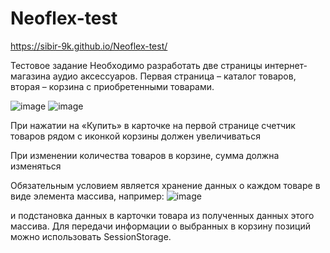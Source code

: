 # Neoflex-test

https://sibir-9k.github.io/Neoflex-test/

Тестовое задание
Необходимо разработать две страницы интернет-магазина аудио аксессуаров. Первая страница –
каталог товаров, вторая – корзина с приобретенными товарами.

![image](https://user-images.githubusercontent.com/79311642/161848872-cf8f22ce-9c5b-4351-8353-a6bbc369eb54.png)
![image](https://user-images.githubusercontent.com/79311642/161848941-d0dd11a9-da17-4559-9600-5cb8a9eef18e.png)

При нажатии на «Купить» в карточке на первой странице счетчик товаров рядом с иконкой
корзины должен увеличиваться

При изменении количества товаров в корзине, сумма должна изменяться

Обязательным условием является хранение данных о каждом товаре в виде элемента массива,
например:
![image](https://user-images.githubusercontent.com/79311642/161848790-af0d94da-f9b5-4a67-8a96-56ad7b6acd59.png)


и подстановка данных в карточки товара из полученных данных этого массива.
Для передачи информации о выбранных в корзину позиций можно использовать SessionStorage.
